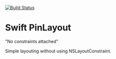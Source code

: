 [![Build Status](https://travis-ci.org/mirego/mc-swift-layout.svg?branch=master)](https://travis-ci.org/mirego/mc-swift-layout)

# Swift PinLayout
"No constraints attached"

Simple layouting without using NSLayoutConstraint.
